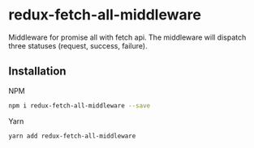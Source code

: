 # redux-fetch-all-middleware

Middleware for promise all with fetch api. The middleware will dispatch three statuses (request, success, failure).

## Installation

NPM
```sh
npm i redux-fetch-all-middleware --save
```
Yarn
```sh
yarn add redux-fetch-all-middleware
```